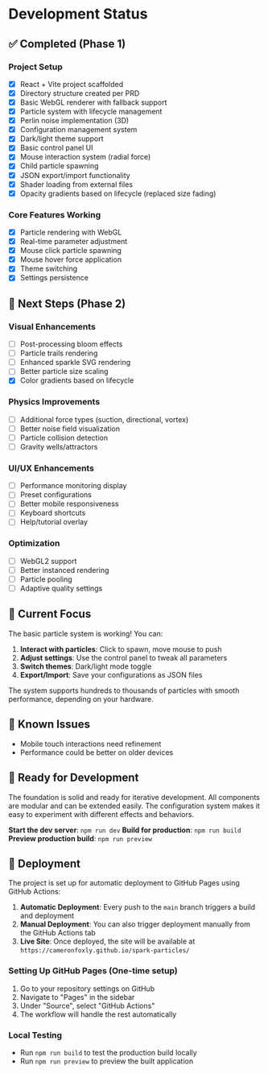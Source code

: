 # Development Status

## ✅ Completed (Phase 1)

### Project Setup
- [x] React + Vite project scaffolded
- [x] Directory structure created per PRD
- [x] Basic WebGL renderer with fallback support
- [x] Particle system with lifecycle management
- [x] Perlin noise implementation (3D)
- [x] Configuration management system
- [x] Dark/light theme support
- [x] Basic control panel UI
- [x] Mouse interaction system (radial force)
- [x] Child particle spawning
- [x] JSON export/import functionality
- [x] Shader loading from external files
- [x] Opacity gradients based on lifecycle (replaced size fading)

### Core Features Working
- [x] Particle rendering with WebGL
- [x] Real-time parameter adjustment
- [x] Mouse click particle spawning
- [x] Mouse hover force application
- [x] Theme switching
- [x] Settings persistence

## 🚧 Next Steps (Phase 2)

### Visual Enhancements
- [ ] Post-processing bloom effects
- [ ] Particle trails rendering
- [ ] Enhanced sparkle SVG rendering
- [ ] Better particle size scaling
- [x] Color gradients based on lifecycle

### Physics Improvements
- [ ] Additional force types (suction, directional, vortex)
- [ ] Better noise field visualization
- [ ] Particle collision detection
- [ ] Gravity wells/attractors

### UI/UX Enhancements
- [ ] Performance monitoring display
- [ ] Preset configurations
- [ ] Better mobile responsiveness
- [ ] Keyboard shortcuts
- [ ] Help/tutorial overlay

### Optimization
- [ ] WebGL2 support
- [ ] Better instanced rendering
- [ ] Particle pooling
- [ ] Adaptive quality settings

## 🎯 Current Focus

The basic particle system is working! You can:

1. **Interact with particles**: Click to spawn, move mouse to push
2. **Adjust settings**: Use the control panel to tweak all parameters
3. **Switch themes**: Dark/light mode toggle
4. **Export/Import**: Save your configurations as JSON files

The system supports hundreds to thousands of particles with smooth performance, depending on your hardware.

## 🐛 Known Issues

- Mobile touch interactions need refinement
- Performance could be better on older devices

## 🚀 Ready for Development

The foundation is solid and ready for iterative development. All components are modular and can be extended easily. The configuration system makes it easy to experiment with different effects and behaviors.

**Start the dev server**: `npm run dev`
**Build for production**: `npm run build`
**Preview production build**: `npm run preview`

## 🚀 Deployment

The project is set up for automatic deployment to GitHub Pages using GitHub Actions:

1. **Automatic Deployment**: Every push to the `main` branch triggers a build and deployment
2. **Manual Deployment**: You can also trigger deployment manually from the GitHub Actions tab
3. **Live Site**: Once deployed, the site will be available at `https://cameronfoxly.github.io/spark-particles/`

### Setting Up GitHub Pages (One-time setup)

1. Go to your repository settings on GitHub
2. Navigate to "Pages" in the sidebar
3. Under "Source", select "GitHub Actions"
4. The workflow will handle the rest automatically

### Local Testing
- Run `npm run build` to test the production build locally
- Run `npm run preview` to preview the built application
